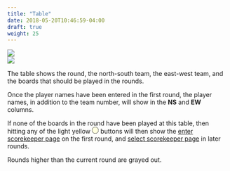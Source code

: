 ```yaml
---
title: "Table"
date: 2018-05-20T10:46:59-04:00
draft: true
weight: 25
---
```


<div class="withBorder">

<img src="../../../images/gen/TableRound1.png" />

</div>

<div class="withBorder">

<img src="../../../images/gen/TableRound2.png" />

</div>

The table shows the round, the north-south team, the east-west team, and the boards that should be played in the rounds.

Once the player names have been entered in the first round, the player names, in addition to the team number, will show in the **NS** and **EW** columns.

If none of the boards in the round have been played at this table, then hitting any of the light yellow
<svg width="15.00" height="15.00" viewBox="-10.1 -10.1 20.2 20.2" class="piechart" style="display: inline-block;">
  <circle cx="0" cy="0" r="10" fill="lightyellow" stroke="black" stroke-width="1" stroke="black" stroke-width="1"></circle>
</svg>
buttons will then show the [enter scorekeeper page](../enterscorekeepername/) on the first round, and [select scorekeeper page](../selectscorekeepername/) in later rounds.

Rounds higher than the current round are grayed out.